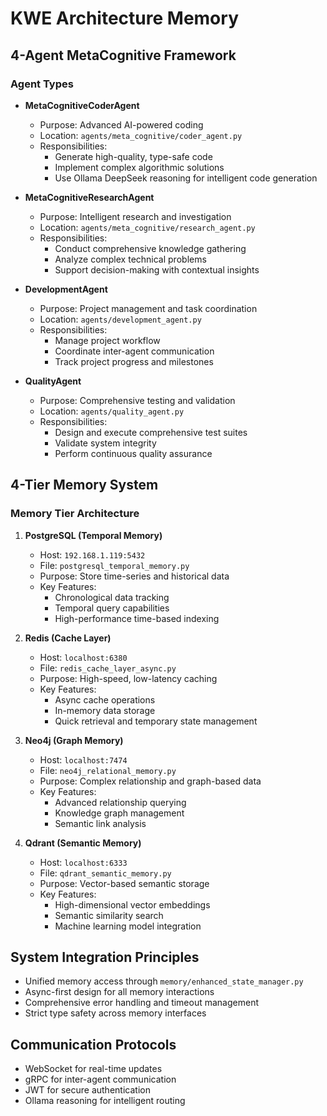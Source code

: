 # KWE Architecture Memory

## 4-Agent MetaCognitive Framework

### Agent Types
- **MetaCognitiveCoderAgent**
  - Purpose: Advanced AI-powered coding
  - Location: `agents/meta_cognitive/coder_agent.py`
  - Responsibilities:
    - Generate high-quality, type-safe code
    - Implement complex algorithmic solutions
    - Use Ollama DeepSeek reasoning for intelligent code generation

- **MetaCognitiveResearchAgent**
  - Purpose: Intelligent research and investigation
  - Location: `agents/meta_cognitive/research_agent.py`
  - Responsibilities:
    - Conduct comprehensive knowledge gathering
    - Analyze complex technical problems
    - Support decision-making with contextual insights

- **DevelopmentAgent**
  - Purpose: Project management and task coordination
  - Location: `agents/development_agent.py`
  - Responsibilities:
    - Manage project workflow
    - Coordinate inter-agent communication
    - Track project progress and milestones

- **QualityAgent**
  - Purpose: Comprehensive testing and validation
  - Location: `agents/quality_agent.py`
  - Responsibilities:
    - Design and execute comprehensive test suites
    - Validate system integrity
    - Perform continuous quality assurance

## 4-Tier Memory System

### Memory Tier Architecture
1. **PostgreSQL (Temporal Memory)**
   - Host: `192.168.1.119:5432`
   - File: `postgresql_temporal_memory.py`
   - Purpose: Store time-series and historical data
   - Key Features:
     - Chronological data tracking
     - Temporal query capabilities
     - High-performance time-based indexing

2. **Redis (Cache Layer)**
   - Host: `localhost:6380`
   - File: `redis_cache_layer_async.py`
   - Purpose: High-speed, low-latency caching
   - Key Features:
     - Async cache operations
     - In-memory data storage
     - Quick retrieval and temporary state management

3. **Neo4j (Graph Memory)**
   - Host: `localhost:7474`
   - File: `neo4j_relational_memory.py`
   - Purpose: Complex relationship and graph-based data
   - Key Features:
     - Advanced relationship querying
     - Knowledge graph management
     - Semantic link analysis

4. **Qdrant (Semantic Memory)**
   - Host: `localhost:6333`
   - File: `qdrant_semantic_memory.py`
   - Purpose: Vector-based semantic storage
   - Key Features:
     - High-dimensional vector embeddings
     - Semantic similarity search
     - Machine learning model integration

## System Integration Principles
- Unified memory access through `memory/enhanced_state_manager.py`
- Async-first design for all memory interactions
- Comprehensive error handling and timeout management
- Strict type safety across memory interfaces

## Communication Protocols
- WebSocket for real-time updates
- gRPC for inter-agent communication
- JWT for secure authentication
- Ollama reasoning for intelligent routing